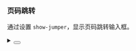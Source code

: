 ### 页码跳转

通过设置 `show-jumper`，显示页码跳转输入框。

<div class="cell-demo vp-raw">
  <yc-pagination
    :total="50"
    show-jumper />
</div>

<details>
<summary>
 <button class="code-btn"  >
    <icon-code />
 </button>
</summary>

```vue
<template>
  <yc-pagination
    :total="50"
    show-jumper />
</template>
```

</details>
